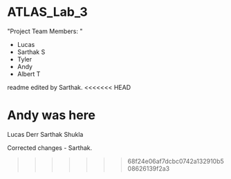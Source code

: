 # ATLAS_Lab_3
"Project Team Members: "
- Lucas
- Sarthak S
- Tyler
- Andy
- Albert T

readme edited by Sarthak.
<<<<<<< HEAD

Andy was here
=======
Lucas Derr
Sarthak Shukla

Corrected changes - Sarthak.
>>>>>>> 68f24e06af7dcbc0742a132910b508626139f2a3
